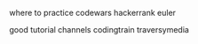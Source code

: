 where to practice
    codewars
    hackerrank
    euler

good tutorial channels
    codingtrain
    traversymedia
